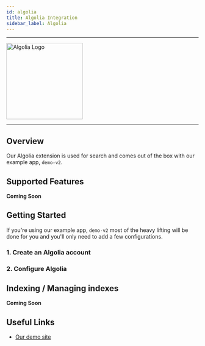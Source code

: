 ```yaml
---
id: algolia
title: Algolia Integration
sidebar_label: Algolia
---
```


---

<a href="https://www.algolia.com/" rel="noreferrer noopener" target="_blank" aria-label="visit the Algolia site">
  <img src="/img/docs/platform/algolia-logo.svg" alt="Algolia Logo" width="200"/>
</a>

---

## Overview

Our Algolia extension is used for search and comes out of the box with our example app, `demo-v2`.

## Supported Features

**Coming Soon**

## Getting Started

If you're using our example app, `demo-v2` most of the heavy lifting will be done for you and you'll only need to add a few configurations.

### 1. Create an Algolia account

### 2. Configure Algolia

## Indexing / Managing indexes

**Coming Soon**

## Useful Links

- [Our demo site](https://demo.deity.io/)
